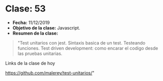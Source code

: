 # Clase: 53
* **Fecha:** 11/12/2019
* **Objetivo de la clase:** Javascript.   
* **Resumen de la clase:**
> "Test unitarios con jest. Sintaxis basica de un test. Testeando funciones. Test driven development: como encarar el codigo desde las pruebas unitarias. 

Links de la clase de hoy 

https://github.com/malerey/test-unitarios/"
